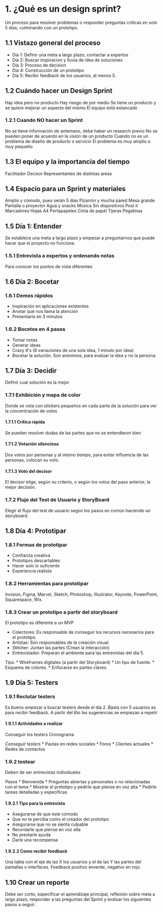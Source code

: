 # 1. ¿Qué es un design sprint?

Un proceso para resolver problemas o responder preguntas criticas en
solo 5 días, culminando con un prototipo.



## 1.1 Vistazo general del proceso

-   Día 1: Definir una meta a largo plazo, contactar a expertos
-   Día 2: Buscar inspiracion y lluvia de idea de soluciones
-   Día 3: Proceso de decision
-   Día 4: Construcción de un prototipo
-   Día 5: Recibir feedback de los usuarios, al menos 5.

## 1.2 Cuándo hacer un Design Sprint

Hay idea pero no producto Hay riesgo de por medio Se tiene un producto y
se quiere mejorar un aspecto del mismo El equipo está estancado

### 1.2.1 Cuando NO hacer un Sprint

No se tiene información de antemano, debe haber un research previo No se
pueden poner de acuerdo en la visión de un producto Cuando no es un
problema de diseño de producto o servicio El problema es muy amplio o
muy pequeño

## 1.3 El equipo y la importancia del tiempo

Facilitador Decisor Representantes de distintas areas

## 1.4 Espacio para un Sprint y materiales

Amplio y cómodo, pues serán 5 días Pizarrón y mucha pared Mesa grande
Pantalla o proyector Agua y snacks Música Sin dispositivos Post it
Marcadores Hojas A4 Portapapeles Cinta de papel Tijeras Pegatinas

## 1.5 Día 1: Entender

Se establece una meta a largo plazo y empezar a preguntarnos que puede
hacer que el proyecto no funciona.

### 1.5.1 Entrevista a expertos y ordenando notas

Para conocer los puntos de vista diferentes

## 1.6 Día 2: Bocetar

### 1.6.1 Demos rápidos

-   Inspiración en aplicaciones existentes
-   Anotar que nos llama la atención
-   Presentarla en 3 minutos

### 1.6.2 Bocetos en 4 pasos

-   Tomar notas
-   Generar ideas
-   Crazy 8's (8 variaciones de una sola idea, 1 minuto por idea)
-   Bocetar la solución. Son anónimos, para evaluar la idea y no la
    persona

## 1.7 Día 3: Decidir

Definir cual solución es la mejor

### 1.7.1 Exhibición y mapa de color

Donde se vota con stickers pequeños en cada parte de la solución para
ver la concentración de votos

#### 1.7.1.1 Crítica rápida

Se pueden resolver dudas de las partes que no se entendieron bien

#### 1.7.1.2 Votación silenciosa

Dos votos por personas y al mismo tiempo, para evitar influencia de las
personas, colocan su voto.

#### 1.7.1.3 Voto del decisor

El decisor elige, según su criterio, o según los votos del paso
anterior, la mejor decisión.

### 1.7.2 Flujo del Test de Usuario y StoryBoard

Elegir el flujo del test de usuario según los pasos en común haciendo un
storyboard.

## 1.8 Día 4: Prototipar

### 1.8.1 Formas de prototipar

-   Confianza creativa
-   Prototipos descartables
-   Hacer solo lo suficiente
-   Experiencia realista

### 1.8.2 Herramientas para prototipar

Invision, Figma, Marvel, Sketch, Photoshop, Illustrator, Keynote,
PowerPoint, Squarespace, Wix.

### 1.8.3 Crear un prototipo a partir del storyboard

El prototipo es diferente a un MVP

-   Colectores: Es responsable de conseguir los recursos necesarios para
    el prototipo.
-   Artistas: Son responsables de la creación visual.
-   Stitcher: Juntan las partes (Crean la interacción)
-   Entrevistador: Preparan el ambiente para las entrevistas del día 5.

Tips: \* Wireframes digitales (a partir del Storyboard) \* Un tipo de
fuente. \* Esquema de colores. \* Enfocarse en partes claves.

## 1.9 Día 5: Testers

### 1.9.1 Reclutar testers

Es bueno empezar a buscar testers desde el día 2. Basta con 5 usuarios
es para recibir feedback. A partir del 6to las sugerencias se empiezan a
repetir

#### 1.9.1.1 Actividades a realizar

Conseguir los testers Cronograma

*Conseguir testers* \* Pautas en redes sociales \* Foros \* Clientes
actuales \* Redes de contactos

### 1.9.2 testear

Deben de ser entrevistas individuales

*Pasos* \* Bienvenida \* Preguntas abiertas y personales o no
relacionadas con el tema \* Mostrar el prototipo y pedirle que piense en
voz alta \* Pedirle tareas detalladas y específicas

#### 1.9.2.1 Tips para la entrevista

-   Asegurarse de que este cómodo
-   Que no te perciba como el creador del prototipo
-   Asegurarse que no se sienta culpable
-   Recordarle que piense en voz alta
-   No prestarle ayuda
-   Darle una recompensa

#### 1.9.2.2 Como recibir feedback

Una tabla con el eje de las X los usuarios y el de las Y las partes del
pantallas o interfaces. Feedback positivo enverde, negativo en rojo.

## 1.10 Crear un reporte

Debe ser corto, especificar el aprendizaje principal, reflexión sobre
meta a largo plazo, responder a las preguntas del Sprint y evaluar los
siguientes pasos a seguir.
